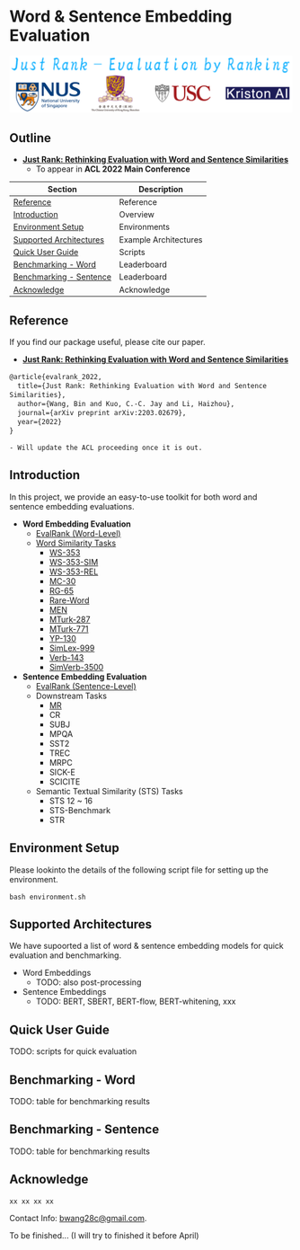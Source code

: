 # Word & Sentence Embedding Evaluation

<p align="center">
  <img src="img/logo.png" width="600" height="auto" />
</p>

## Outline

- [**Just Rank: Rethinking Evaluation with Word and Sentence Similarities**](https://arxiv.org/abs/2203.02679)
    - To appear in **ACL 2022 Main Conference**

<div align="center">

| Section | Description |
|-|-|
| [Reference](#Reference)												| Reference                    		|
| [Introduction](#Introduction)          							| Overview                 		    |
| [Environment Setup](#Environment-Setup) 							| Environments             		    |
| [Supported Architectures](#Supported-Architectures) 				| Example Architectures    		    |
| [Quick User Guide](#Quick-User-Guide)							    | Scripts                 		    |
| [Benchmarking - Word](#Benchmarking---Word)						| Leaderboard              		    |
| [Benchmarking - Sentence](#Benchmarking---Sentence)				| Leaderboard              		    |
| [Acknowledge](#Acknowledge)										| Acknowledge		   		 		|

</div>

## Reference

If you find our package useful, please cite our paper.
- [**Just Rank: Rethinking Evaluation with Word and Sentence Similarities**](https://arxiv.org/abs/2203.02679)

```
@article{evalrank_2022,
  title={Just Rank: Rethinking Evaluation with Word and Sentence Similarities},
  author={Wang, Bin and Kuo, C.-C. Jay and Li, Haizhou},
  journal={arXiv preprint arXiv:2203.02679},
  year={2022}
}
```
    - Will update the ACL proceeding once it is out.

## Introduction

In this project, we provide an easy-to-use toolkit for both word and sentence embedding evaluations.

- **Word Embedding Evaluation**
    - [EvalRank (Word-Level)](https://arxiv.org/abs/2203.02679)
    - [Word Similarity Tasks](https://arxiv.org/abs/1901.09785)
        - [WS-353](https://dl.acm.org/doi/10.1145/503104.503110)
        - [WS-353-SIM](https://aclanthology.org/N09-1003/)
        - [WS-353-REL](https://aclanthology.org/N09-1003/)
        - [MC-30](https://www.tandfonline.com/doi/abs/10.1080/01690969108406936)
        - [RG-65](https://dl.acm.org/doi/10.1145/365628.365657)
        - [Rare-Word](https://aclanthology.org/W13-3512/)
        - [MEN](https://www.jair.org/index.php/jair/article/view/10857)
        - [MTurk-287](https://dl.acm.org/doi/10.1145/1963405.1963455)
        - [MTurk-771](https://dl.acm.org/doi/10.1145/2339530.2339751)
        - [YP-130](https://arxiv.org/abs/cs/0212033)
        - [SimLex-999](https://aclanthology.org/J15-4004/)
        - [Verb-143](https://aclanthology.org/D14-1034/)
        - [SimVerb-3500](https://aclanthology.org/D16-1235/)
- **Sentence Embedding Evaluation**
    - [EvalRank (Sentence-Level)](https://arxiv.org/abs/2203.02679)
    - Downstream Tasks
        - [MR](https://aclanthology.org/P05-1015/)
        - CR
        - SUBJ
        - MPQA
        - SST2
        - TREC
        - MRPC
        - SICK-E
        - SCICITE
    - Semantic Textual Similarity (STS) Tasks
        - STS 12 ~ 16
        - STS-Benchmark
        - STR


## Environment Setup

Please lookinto the details of the following script file for setting up the environment.

    bash environment.sh

## Supported Architectures 

We have supoorted a list of word & sentence embedding models for quick evaluation and benchmarking.

- Word Embeddings
    - TODO: also post-processing
- Sentence Embeddings
    - TODO: BERT, SBERT, BERT-flow, BERT-whitening, xxx

## Quick User Guide

TODO: scripts for quick evaluation

## Benchmarking - Word

TODO: table for benchmarking results

## Benchmarking - Sentence

TODO: table for benchmarking results


## Acknowledge

    xx xx xx xx


Contact Info: [bwang28c@gmail.com](mailto:bwang28c@gmail.com).


To be finished... (I will try to finished it before April)

